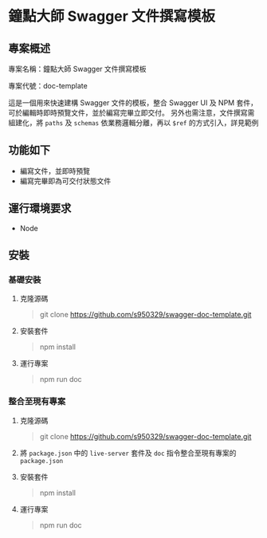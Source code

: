 # 鐘點大師 Swagger 文件撰寫模板

## 專案概述
專案名稱：鐘點大師 Swagger 文件撰寫模板

專案代號：doc-template

這是一個用來快速建構 Swagger 文件的模板，整合 Swagger UI 及 NPM 套件，可於編輯時即時預覽文件，並於編寫完畢立即交付。
另外也需注意，文件撰寫需組建化，將 `paths` 及 `schemas` 依業務邏輯分離，再以 `$ref` 的方式引入，詳見範例

## 功能如下
* 編寫文件，並即時預覽
* 編寫完畢即為可交付狀態文件

## 運行環境要求
* Node

## 安裝

### 基礎安裝
1. 克隆源碼

    > git clone https://github.com/s950329/swagger-doc-template.git

2. 安裝套件

    > npm install

3. 運行專案

    > npm run doc

### 整合至現有專案
1. 克隆源碼

    > git clone https://github.com/s950329/swagger-doc-template.git

2. 將 `package.json` 中的 `live-server` 套件及 `doc` 指令整合至現有專案的 `package.json`

3. 安裝套件

    > npm install

4. 運行專案

    > npm run doc
